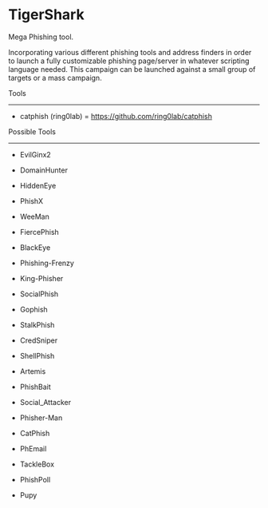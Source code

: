 # TigerShark
Mega Phishing tool.

Incorporating various different phishing tools and address finders in order to launch a fully customizable phishing page/server in
whatever scripting language needed. 
This campaign can be launched against a small group of targets or a mass campaign.

Tools
*****

- catphish (ring0lab) = https://github.com/ring0lab/catphish


Possible Tools
*****************

- EvilGinx2
- DomainHunter

- HiddenEye
- PhishX
- WeeMan
- FiercePhish
- BlackEye
- Phishing-Frenzy
- King-Phisher
- SocialPhish
- Gophish
- StalkPhish
- CredSniper
- ShellPhish
- Artemis
- PhishBait
- Social_Attacker
- Phisher-Man
- CatPhish

- PhEmail
- TackleBox
- PhishPoll

- Pupy
